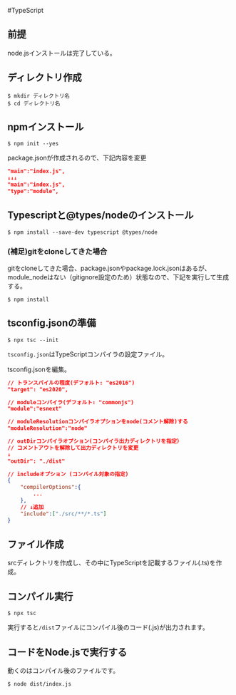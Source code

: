 #TypeScript

## 前提
node.jsインストールは完了している。

## ディレクトリ作成
```console
$ mkdir ディレクトリ名
$ cd ディレクトリ名
```
## npmインストール
```console
$ npm init --yes
```
package.jsonが作成されるので、下記内容を変更
```json
"main":"index.js",
↓↓↓
"main":"index.js",
"type":"module",
```
## Typescriptと@types/nodeのインストール
```console
$ npm install --save-dev typescript @types/node
```


### (補足)gitをcloneしてきた場合
gitをcloneしてきた場合、package.jsonやpackage.lock.jsonはあるが、module_nodeはない（gitignore設定のため）状態なので、下記を実行して生成する。
```console
$ npm install
```


## tsconfig.jsonの準備
```console
$ npx tsc --init
```
`tsconfig.json`はTypeScriptコンパイラの設定ファイル。

tsconfig.jsonを編集。
```json
// トランスパイルの程度(デフォルト: "es2016")
"target": "es2020",

// moduleコンパイラ(デフォルト: "commonjs")
"module":"esnext"

// moduleResolutionコンパイラオプションをnode(コメント解除)する
"moduleResolution":"node"

// outDirコンパイラオプション(コンパイラ出力ディレクトリを指定）
// コメントアウトを解除して出力ディレクトリを変更
↓
"outDir": "./dist"

// includeオプション (コンパイル対象の指定)
{
	"compilerOptions":{
		...
	},
	// ↓追加
	"include":["./src/**/*.ts"]
}
```

## ファイル作成
srcディレクトリを作成し、その中にTypeScriptを記載するファイル(.ts)を作成。

## コンパイル実行
```console:
$ npx tsc
```

実行すると`/dist`ファイルにコンパイル後のコード(.js)が出力されます。

## コードをNode.jsで実行する
動くのはコンパイル後のファイルです。
```console
$ node dist/index.js
```
